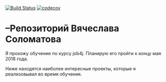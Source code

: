 ﻿[![Build Status](https://travis-ci.org/vsolomatov/vsolomatov.svg?branch=master)](https://travis-ci.org/vsolomatov/vsolomatov)
[![codecov](https://codecov.io/gh/vsolomatov/vsolomatov/branch/master/graph/badge.svg)](https://codecov.io/gh/vsolomatov/vsolomatov)

# –Репозиторий Вячеслава Соломатова

Я прохожу обучение по курсу job4j. Планирую его пройти к концу мая 2018 года.

Ниже находятся наиболее интересные проекты, которые я реализовывал во время обучения.
